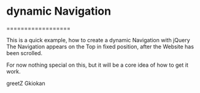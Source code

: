 <h1>dynamic Navigation</h1>
==================

This is a quick example, how to create a dynamic Navigation with jQuery
The Navigation appears on the Top in fixed position, after the Website has been scrolled.

For now nothing special on this, but it will be a core idea of how to get it work.

greetZ
Gkiokan

